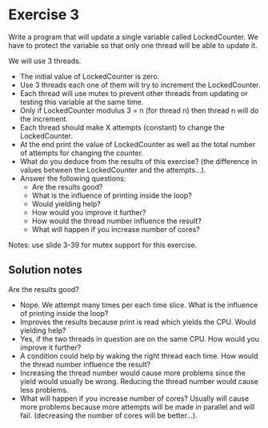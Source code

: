 # Exercise 3

Write a program that will update a single variable called LockedCounter.
We have to protect the variable so that only one thread will be able to update it.

We will use 3 threads.
* The initial value of LockedCounter is zero.
* Use 3 threads each one of them will try to increment the LockedCounter.
* Each thread will use mutex to prevent other threads from updating or testing
    this variable at the same time.
* Only if LockedCounter modulus 3 = n (for thread n) then thread n will do
    the increment.
* Each thread should make X attempts (constant) to change the LockedCounter.
* At the end print the value of LockedCounter as well as the total number of
    attempts for changing the counter.
* What do you deduce from the results of this exercise? (the difference in values between the LockedCounter and the attempts...).
* Answer the following questions:
    * Are the results good?
    * What is the influence of printing inside the loop?
    * Would yielding help?
    * How would you improve it further?
    * How would the thread number influence the result?
    * What will happen if you increase number of cores?

Notes:
use slide 3-39 for mutex support for this exercise.

## Solution notes

Are the results good?
* Nope. We attempt many times per each time slice.
What is the influence of printing inside the loop?
* Improves the results because print is read which yields the CPU.
Would yielding help?
* Yes, if the two threads in question are on the same CPU.
How would you improve it further?
* A condition could help by waking the right thread each time.
How would the thread number influence the result?
* Increasing the thread number would cause more problems since the yield would usually
be wrong. Reducing the thread number would cause less problems.
* What will happen if you increase number of cores?
Usually will cause more problems because more attempts will be made in parallel and will fail.
(decreasing the number of cores will be better...).
